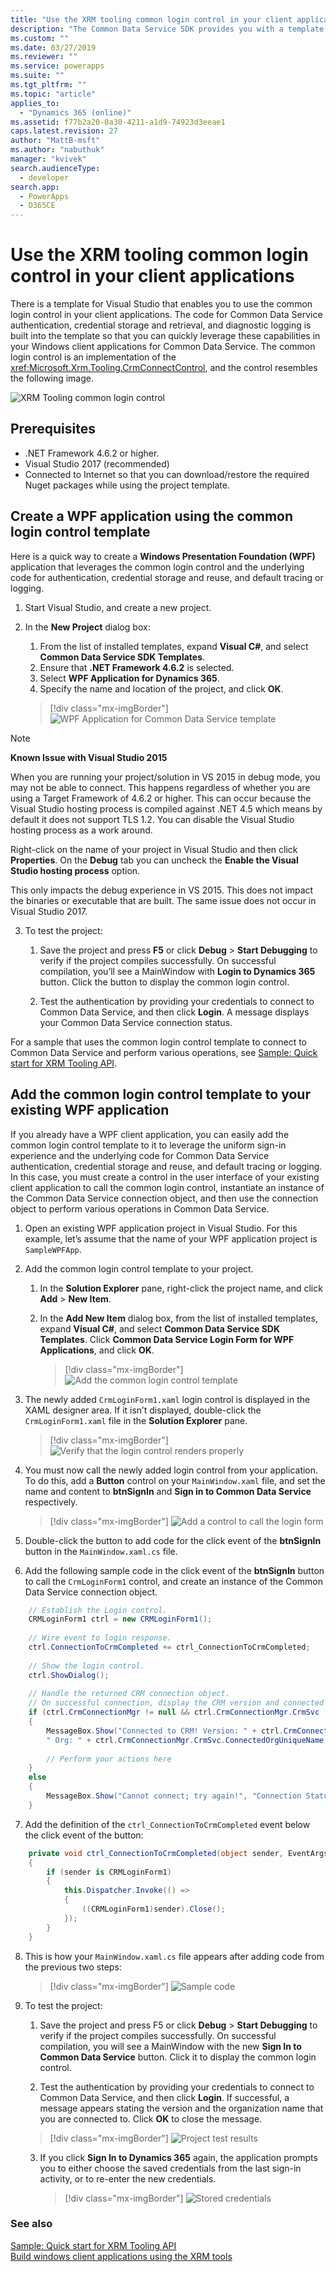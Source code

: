 ```yaml
---
title: "Use the XRM tooling common login control in your client applications (Common Data Service)| Microsoft Docs"
description: "The Common Data Service SDK provides you with a template for Visual Studio that enables you to use the common login control in your client applications. The code for Common Data Service authentication, credential storage and retrieval, and diagnostic logging is built into the template so that you can quickly leverage these capabilities in your Windows client applications for Common Data Service"
ms.custom: ""
ms.date: 03/27/2019
ms.reviewer: ""
ms.service: powerapps
ms.suite: ""
ms.tgt_pltfrm: ""
ms.topic: "article"
applies_to: 
  - "Dynamics 365 (online)"
ms.assetid: f77b2a20-0a30-4211-a1d9-74923d3eeae1
caps.latest.revision: 27
author: "MattB-msft"
ms.author: "nabuthuk"
manager: "kvivek"
search.audienceType: 
  - developer
search.app: 
  - PowerApps
  - D365CE
---
```

# Use the XRM tooling common login control in your client applications

There is a template for Visual Studio that enables you to use the common login control in your client applications. The code for Common Data Service authentication, credential storage and retrieval, and diagnostic logging is built into the template so that you can quickly leverage these capabilities in your Windows client applications for Common Data Service. The common login control is an implementation of the <xref:Microsoft.Xrm.Tooling.CrmConnectControl>, and the control resembles the following image.  
  
![XRM Tooling common login control](../media/crm-sdk-v6-commonlogincontrol.png "XRM Tooling common login control")
  
<a name="Prereq"></a>

## Prerequisites
  
- .NET Framework 4.6.2 or higher.
- Visual Studio 2017 (recommended)
- Connected to Internet so that you can download/restore the required Nuget packages while using the project template.  
  
<a name="NewProjectUsingTemplate"></a>
   
## Create a WPF application using the common login control template
  
Here is a quick way to create a **Windows Presentation Foundation (WPF)** application that leverages the common login control and the underlying code for authentication, credential storage and reuse, and default tracing or logging.  
  
1.  Start Visual Studio, and create a new project.  
2.  In the **New Project** dialog box:  
    1.  From the list of installed templates, expand **Visual C#**, and select **Common Data Service SDK Templates**.  
    2.  Ensure that **.NET Framework 4.6.2** is selected.  
    3.  Select **WPF Application for Dynamics 365**.  
    4.  Specify the name and location of the project, and click **OK**.  
  
     > [!div class="mx-imgBorder"]
     > ![WPF Application for Common Data Service template](../media/crm-sdk-v6-xrm-tooling-newproject.png "WPF Application for Common Data Service template")   

> [!NOTE]
> **Known Issue with Visual Studio 2015**
> 
> When you are running your project/solution in VS 2015 in debug mode, you may not be able to connect. This happens regardless of whether you are using a Target Framework of 4.6.2 or higher. This can occur because the Visual Studio hosting process is compiled against .NET 4.5 which means by default it does not support TLS 1.2. You can disable the Visual Studio hosting process as a work around. 
>
> Right-click on the name of your project in Visual Studio and then click **Properties**. On the **Debug** tab you can uncheck the **Enable the Visual Studio hosting process** option. 
>
> This only impacts the debug experience in VS 2015. This does not impact the binaries or executable that are built. The same issue does not occur in Visual Studio 2017.
  
3. To test the project:
  
    1. Save the project and press **F5** or click **Debug** > **Start Debugging** to verify if the project compiles successfully. On successful compilation, you’ll see a MainWindow with **Login to Dynamics 365** button. Click the button to display the common login control.  

    2.  Test the authentication by providing your credentials to connect to Common Data Service, and then click **Login**. A message displays your Common Data Service connection status.  

  
 For a sample that uses the common login control template to connect to Common Data Service and perform various operations, see [Sample: Quick start for XRM Tooling API](sample-quick-start-xrm-tooling-api.md).  
  
<a name="Add"></a>

## Add the common login control template to your existing WPF application

 If you already have a WPF client application, you can easily add the common login control template to it to leverage the uniform sign-in experience and the underlying code for Common Data Service authentication, credential storage and reuse, and default tracing or logging. In this case, you must create a control in the user interface of your existing client application to call the common login control, instantiate an instance of the Common Data Service connection object, and then use the connection object to perform various operations in Common Data Service.  
  
1. Open an existing WPF application project in Visual Studio. For this example, let’s assume that the name of your WPF application project is `SampleWPFApp`.  
  
2. Add the common login control template to your project.  
  
    1. In the **Solution Explorer** pane, right-click the project name, and click **Add** > **New Item**.  
  

    2.  In the **Add New Item** dialog box, from the list of installed templates, expand **Visual C#**, and select **Common Data Service SDK Templates**. Click **Common Data Service Login Form for WPF Applications**, and click **OK**.  

          > [!div class="mx-imgBorder"]
          > ![Add the common login control template](../media/crm-sdk-v6-xrmtooling-addtemplate01.png "Add the common login control template")
  
3. The newly added `CrmLoginForm1.xaml` login control is displayed in the XAML designer area. If it isn’t displayed, double-click the `CrmLoginForm1.xaml` file in the **Solution Explorer** pane.  
  
    > [!div class="mx-imgBorder"]
    > ![Verify that the login control renders properly](../media/crm-sdk-v6-xrmtooling-addtemplate03.png "Verify that the login control renders properly")
  

4.  You must now call the newly added login control from your application. To do this, add a **Button** control on your `MainWindow.xaml` file, and set the name and content to **btnSignIn** and **Sign in to Common Data Service** respectively.  
 
     > [!div class="mx-imgBorder"]
     > ![Add a control to call the login form](../media/crm-sdk-v6-xrmtooling-addtemplate02.png "Add a control to call the login form")
  
5. Double-click the button to add code for the click event of the **btnSignIn** button in the `MainWindow.xaml.cs` file.  
  
6.  Add the following sample code in the click event of the **btnSignIn** button to call the `CrmLoginForm1` control, and create an instance of the Common Data Service connection object.  
 
```csharp
    // Establish the Login control.  
    CRMLoginForm1 ctrl = new CRMLoginForm1();  
  
    // Wire event to login response.   
    ctrl.ConnectionToCrmCompleted += ctrl_ConnectionToCrmCompleted;  
  
    // Show the login control.   
    ctrl.ShowDialog();  
  
    // Handle the returned CRM connection object.  
    // On successful connection, display the CRM version and connected org name   
    if (ctrl.CrmConnectionMgr != null && ctrl.CrmConnectionMgr.CrmSvc != null && ctrl.CrmConnectionMgr.CrmSvc.IsReady)  
    {  
        MessageBox.Show("Connected to CRM! Version: " + ctrl.CrmConnectionMgr.CrmSvc.ConnectedOrgVersion.ToString() +   
        " Org: " + ctrl.CrmConnectionMgr.CrmSvc.ConnectedOrgUniqueName, "Connection Status");  
  
        // Perform your actions here  
    }  
    else  
    {  
        MessageBox.Show("Cannot connect; try again!", "Connection Status");  
    }  
```  
  
7. Add the definition of the `ctrl_ConnectionToCrmCompleted` event below the click event of the button:  
  
```csharp  
    private void ctrl_ConnectionToCrmCompleted(object sender, EventArgs e)  
    {  
        if (sender is CRMLoginForm1)  
        {  
            this.Dispatcher.Invoke(() =>  
            {  
                ((CRMLoginForm1)sender).Close();  
            });  
        }  
    }  
 ```  
  
8. This is how your `MainWindow.xaml.cs` file appears after adding code from the previous two steps:

    > [!div class="mx-imgBorder"]
    > ![Sample code](../media/crm-sdk-v6-xrmtooling-addtemplate04.png "Sample code")
  
9. To test the project:  
  
    1.  Save the project and press F5 or click **Debug** > **Start Debugging** to verify if the project compiles successfully. On successful compilation, you will see a MainWindow with the new **Sign In to Common Data Service** button. Click it to display the common login control.  
  
    2.  Test the authentication by providing your credentials to connect to Common Data Service, and then click **Login**. If successful, a message appears stating the version and the organization name that you are connected to. Click **OK** to close the message.  
  
 
    > [!div class="mx-imgBorder"]
    > ![Project test results](../media/crm-sdk-v6-xrmtooling-addtemplate05.png "Project test results") 

  
    3. If you click **Sign In to Dynamics 365** again, the application prompts you to either choose the saved credentials from the last sign-in activity, or to re-enter the new credentials.  
  
        > [!div class="mx-imgBorder"]
        > ![Stored credentials](../media/crm-sdk-v6-xrmtooling-addtemplate06.png "Stored credentials")
  
### See also  

[Sample: Quick start for XRM Tooling API](sample-quick-start-xrm-tooling-api.md)<br />
[Build windows client applications using the XRM tools](build-windows-client-applications-xrm-tools.md)
